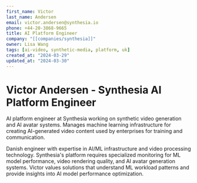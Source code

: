 ```yaml
---
first_name: Victor
last_name: Andersen
email: victor.andersen@synthesia.io
phone: +44-20-3868-9665
title: AI Platform Engineer
company: "[[companies/synthesia]]"
owner: Lisa Wang
tags: [ai-video, synthetic-media, platform, uk]
created_at: "2024-03-29"
updated_at: "2024-03-30"
---
```


# Victor Andersen - Synthesia AI Platform Engineer

AI platform engineer at Synthesia working on synthetic video generation and AI avatar systems. Manages machine learning infrastructure for creating AI-generated video content used by enterprises for training and communication.

Danish engineer with expertise in AI/ML infrastructure and video processing technology. Synthesia's platform requires specialized monitoring for ML model performance, video rendering quality, and AI avatar generation systems. Victor values solutions that understand ML workload patterns and provide insights into AI model performance optimization.